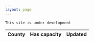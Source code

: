```yaml
---
layout: page
---
```


<link rel="stylesheet" type="text/css" href="//cdn.datatables.net/1.10.23/css/jquery.dataTables.css">

<script type="text/javascript" charset="utf8" src="//code.jquery.com/jquery-3.5.1.js"></script>
<script type="text/javascript" charset="utf8" src="//cdn.datatables.net/1.10.23/js/jquery.dataTables.js"></script>

<script type="text/javascript" charset="utf8">
$(document).ready(function() {
    $('#vaccine-table').DataTable( {
        "ajax": 'data/vaccine-availability.json'
    } );
} );
</script>

```
This site is under development
```

<table id="vaccine-table" class="display" style="width:100%">
        <thead>
            <tr>
                <th>County</th>
                <th>Has capacity</th>
                <th>Updated</th>
            </tr>
        </thead>
  </table>
